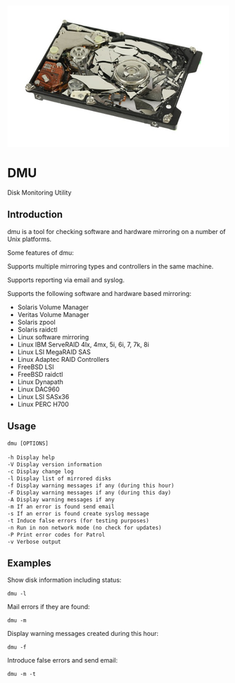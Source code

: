 ![alt tag](https://raw.githubusercontent.com/lateralblast/dmu/master/dmu.jpg)

DMU
===

Disk Monitoring Utility

Introduction
------------

dmu is a tool for checking software and hardware mirroring on a number
of Unix platforms.

Some features of dmu:

Supports multiple mirroring types and controllers in the same machine.

Supports reporting via email and syslog.

Supports the following software and hardware based mirroring:

- Solaris Volume Manager
- Veritas Volume Manager
- Solaris zpool
- Solaris raidctl
- Linux software mirroring
- Linux IBM ServeRAID 4lx, 4mx, 5i, 6i, 7, 7k, 8i
- Linux LSI MegaRAID SAS
- Linux Adaptec RAID Controllers
- FreeBSD LSI
- FreeBSD raidctl
- Linux Dynapath
- Linux DAC960
- Linux LSI SASx36
- Linux PERC H700

Usage
-----

```
dmu [OPTIONS]

-h Display help
-V Display version information
-c Display change log
-l Display list of mirrored disks
-f Display warning messages if any (during this hour)
-F Display warning messages if any (during this day)
-A Display warning messages if any
-m If an error is found send email
-s If an error is found create syslog message
-t Induce false errors (for testing purposes)
-n Run in non network mode (no check for updates)
-P Print error codes for Patrol
-v Verbose output
```

Examples
--------

Show disk information including status:

```
dmu -l
```

Mail errors if they are found:

```
dmu -m
```

Display warning messages created during this hour:

```
dmu -f
```

Introduce false errors and send email:

```
dmu -m -t
```
